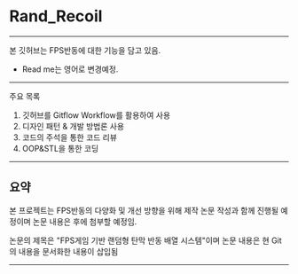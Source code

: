 # Rand_Recoil

---
본 깃허브는 FPS반동에 대한 기능을 담고 있음.

* Read me는 영어로 변경예정.
---
주요 목록

1. 깃허브를 Gitflow Workflow를 활용하여 사용
2. 디자인 패턴 & 개발 방법론 사용
3. 코드의 주석을 통한 코드 리뷰
4. OOP&STL을 통한 코딩

---

## 요약

본 프로젝트는 FPS반동의 다양화 및 개선 방향을 위해 제작
논문 작성과 함께 진행될 예정이며 논문 내용은 후에 첨부할 예정임.

논문의 제목은 "FPS게임 기반 랜덤형 탄막 반동 배열 시스템"이며
논문 내용은 현 Git의 내용을 문서화한 내용이 삽입됨

---
